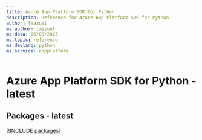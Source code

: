 ```yaml
---
title: Azure App Platform SDK for Python
description: Reference for Azure App Platform SDK for Python
author: lmazuel
ms.author: lmazuel
ms.data: 06/08/2023
ms.topic: reference
ms.devlang: python
ms.service: appplatform
---
```

# Azure App Platform SDK for Python - latest
## Packages - latest
[!INCLUDE [packages](app-platform-index.md)]